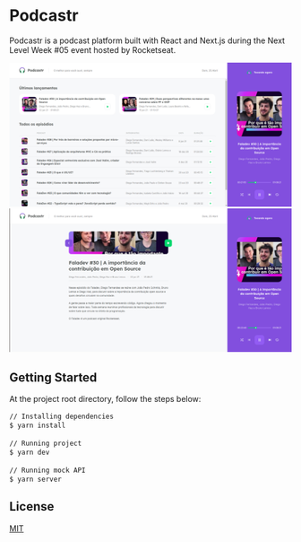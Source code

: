 # Podcastr

Podcastr is a podcast platform built with React and Next.js during the Next Level Week #05 event hosted by Rocketseat.

![](./docs/screenshot1.png)
![](./docs/screenshot2.png)

## Getting Started
At the project root directory, follow the steps below:

```node
// Installing dependencies
$ yarn install

// Running project
$ yarn dev

// Running mock API
$ yarn server
```
## License
[MIT](https://choosealicense.com/licenses/mit/)

